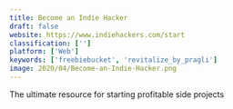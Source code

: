 ```yaml
---
title: Become an Indie Hacker
draft: false 
website: https://www.indiehackers.com/start
classification: ['']
platform: ['Web']
keywords: ['freebiebucket', 'revitalize_by_pragli']
image: 2020/04/Become-an-Indie-Hacker.png
---
```

The ultimate resource for starting profitable side projects